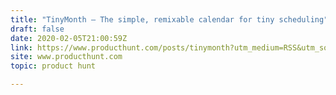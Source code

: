 ```yaml
---
title: "TinyMonth — The simple, remixable calendar for tiny scheduling"
draft: false
date: 2020-02-05T21:00:59Z
link: https://www.producthunt.com/posts/tinymonth?utm_medium=RSS&utm_source=hune
site: www.producthunt.com
topic: product hunt  

---
```

